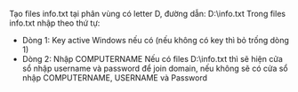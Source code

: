Tạo files info.txt tại phân vùng có letter D, đường dẫn: D:\info.txt
Trong files info.txt nhập theo thứ tự:
  + Dòng 1: Key active Windows nếu có (nếu không có key thì bỏ trống dòng 1)
  + Dòng 2: Nhập COMPUTERNAME
Nếu có files D:\info.txt thì sẽ hiện cửa sổ nhập username và password để join domain, nếu không sẽ có cửa sổ nhập COMPUTERNAME, USERNAME và Password
